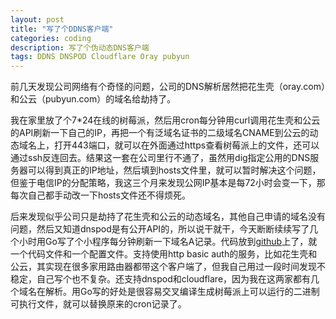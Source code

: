 ```yaml
---
layout: post
title: "写了个DDNS客户端"
categories: coding
description: 写了个伪动态DNS客户端
tags: DDNS DNSPOD Cloudflare Oray pubyun
---
```

前几天发现公司网络有个奇怪的问题，公司的DNS解析居然把花生壳（oray.com）和公云（pubyun.com）的域名给劫持了。

我在家里放了个7*24在线的树莓派，然后用cron每分钟用curl调用花生壳和公云的API刷新一下自己的IP，再把一个有泛域名证书的二级域名CNAME到公云的动态域名上，打开443端口，就可以在外面通过https查看树莓派上的文件，还可以通过ssh反连回去。结果这一套在公司里行不通了，虽然用dig指定公用的DNS服务器可以得到真正的IP地址，然后填到hosts文件里，就可以暂时解决这个问题，但鉴于电信IP的分配策略，我这三个月来发现公网IP基本是每72小时会变一下，那每次自己都手动改一下hosts文件还不得烦死。

后来发现似乎公司只是劫持了花生壳和公云的动态域名，其他自己申请的域名没有问题，然后又知道dnspod是有公开API的，所以说干就干，今天断断续续写了几个小时用Go写了个小程序每分钟刷新一下域名A记录。代码放到[github](https://github.com/missdeer/ddnsclient)上了，就一个代码文件和一个配置文件。支持使用http basic auth的服务，比如花生壳和公云，其实现在很多家用路由器都带这个客户端了，但我自己用过一段时间发现不稳定，自己写个也不复杂。还支持dnspod和cloudflare，因为我在这两家都有几个域名在解析。用Go写的好处是很容易交叉编译生成树莓派上可以运行的二进制可执行文件，就可以替换原来的cron记录了。